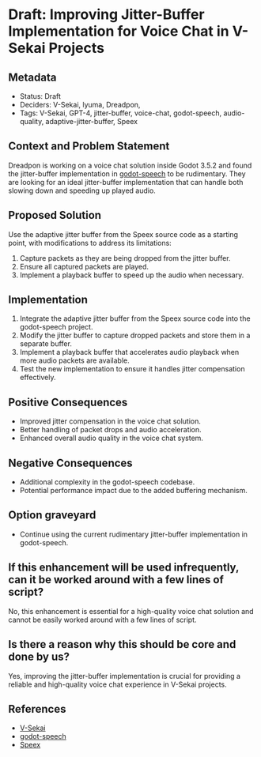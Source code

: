 # Draft: Improving Jitter-Buffer Implementation for Voice Chat in V-Sekai Projects

## Metadata

- Status: Draft
- Deciders: V-Sekai, lyuma, Dreadpon,
- Tags: V-Sekai, GPT-4, jitter-buffer, voice-chat, godot-speech, audio-quality, adaptive-jitter-buffer, Speex

## Context and Problem Statement

Dreadpon is working on a voice chat solution inside Godot 3.5.2 and found the jitter-buffer implementation in [godot-speech](https://github.com/V-Sekai/godot-speech) to be rudimentary. They are looking for an ideal jitter-buffer implementation that can handle both slowing down and speeding up played audio.

## Proposed Solution

Use the adaptive jitter buffer from the Speex source code as a starting point, with modifications to address its limitations:

1. Capture packets as they are being dropped from the jitter buffer.
2. Ensure all captured packets are played.
3. Implement a playback buffer to speed up the audio when necessary.

## Implementation

1. Integrate the adaptive jitter buffer from the Speex source code into the godot-speech project.
2. Modify the jitter buffer to capture dropped packets and store them in a separate buffer.
3. Implement a playback buffer that accelerates audio playback when more audio packets are available.
4. Test the new implementation to ensure it handles jitter compensation effectively.

## Positive Consequences

- Improved jitter compensation in the voice chat solution.
- Better handling of packet drops and audio acceleration.
- Enhanced overall audio quality in the voice chat system.

## Negative Consequences

- Additional complexity in the godot-speech codebase.
- Potential performance impact due to the added buffering mechanism.

## Option graveyard

- Continue using the current rudimentary jitter-buffer implementation in godot-speech.

## If this enhancement will be used infrequently, can it be worked around with a few lines of script?

No, this enhancement is essential for a high-quality voice chat solution and cannot be easily worked around with a few lines of script.

## Is there a reason why this should be core and done by us?

Yes, improving the jitter-buffer implementation is crucial for providing a reliable and high-quality voice chat experience in V-Sekai projects.

## References

- [V-Sekai](https://v-sekai.org/)
- [godot-speech](https://github.com/V-Sekai/godot-speech)
- [Speex](https://www.speex.org/)
